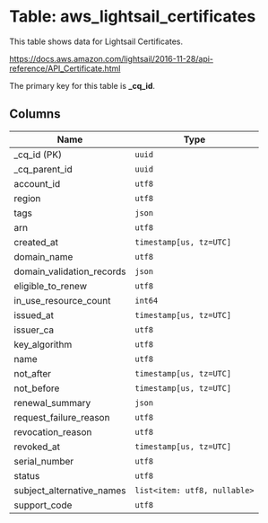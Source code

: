 # Table: aws_lightsail_certificates

This table shows data for Lightsail Certificates.

https://docs.aws.amazon.com/lightsail/2016-11-28/api-reference/API_Certificate.html

The primary key for this table is **_cq_id**.

## Columns

| Name          | Type          |
| ------------- | ------------- |
|_cq_id (PK)|`uuid`|
|_cq_parent_id|`uuid`|
|account_id|`utf8`|
|region|`utf8`|
|tags|`json`|
|arn|`utf8`|
|created_at|`timestamp[us, tz=UTC]`|
|domain_name|`utf8`|
|domain_validation_records|`json`|
|eligible_to_renew|`utf8`|
|in_use_resource_count|`int64`|
|issued_at|`timestamp[us, tz=UTC]`|
|issuer_ca|`utf8`|
|key_algorithm|`utf8`|
|name|`utf8`|
|not_after|`timestamp[us, tz=UTC]`|
|not_before|`timestamp[us, tz=UTC]`|
|renewal_summary|`json`|
|request_failure_reason|`utf8`|
|revocation_reason|`utf8`|
|revoked_at|`timestamp[us, tz=UTC]`|
|serial_number|`utf8`|
|status|`utf8`|
|subject_alternative_names|`list<item: utf8, nullable>`|
|support_code|`utf8`|